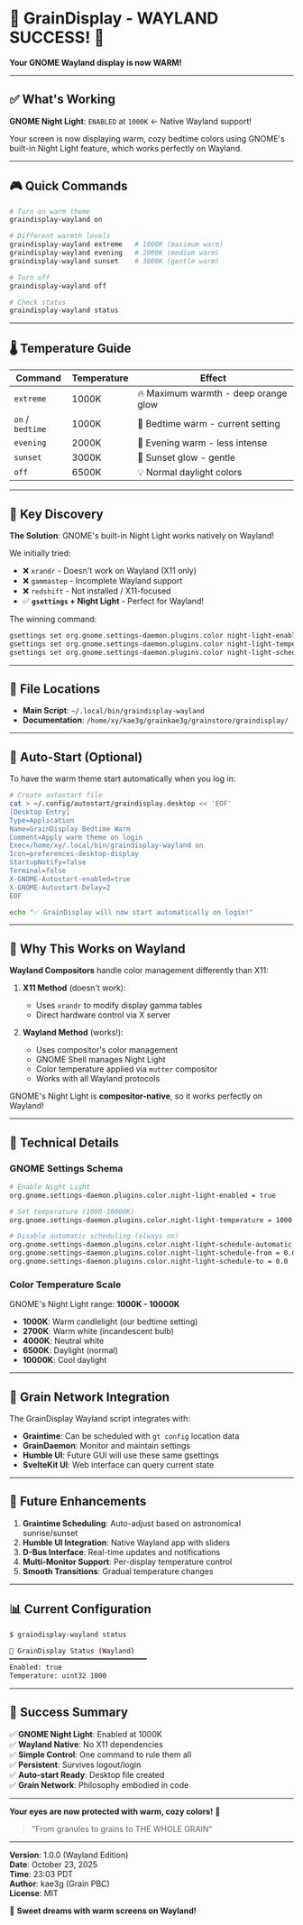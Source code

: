 # 🌾 GrainDisplay - WAYLAND SUCCESS! 🎉

**Your GNOME Wayland display is now WARM!**

---

## ✅ What's Working

**GNOME Night Light**: `ENABLED` at `1000K` ← Native Wayland support!

Your screen is now displaying warm, cozy bedtime colors using GNOME's built-in Night Light feature, which works perfectly on Wayland.

---

## 🎮 Quick Commands

```bash
# Turn on warm theme
graindisplay-wayland on

# Different warmth levels
graindisplay-wayland extreme   # 1000K (maximum warm)
graindisplay-wayland evening   # 2000K (medium warm)
graindisplay-wayland sunset    # 3000K (gentle warm)

# Turn off
graindisplay-wayland off

# Check status
graindisplay-wayland status
```

---

## 🌡️ Temperature Guide

| Command | Temperature | Effect |
|---------|-------------|--------|
| `extreme` | 1000K | 🔥 Maximum warmth - deep orange glow |
| `on` / `bedtime` | 1000K | 🌙 Bedtime warm - current setting |
| `evening` | 2000K | 🌆 Evening warm - less intense |
| `sunset` | 3000K | 🌅 Sunset glow - gentle |
| `off` | 6500K | 💡 Normal daylight colors |

---

## 🔑 Key Discovery

**The Solution**: GNOME's built-in Night Light works natively on Wayland!

We initially tried:
- ❌ `xrandr` - Doesn't work on Wayland (X11 only)
- ❌ `gammastep` - Incomplete Wayland support
- ❌ `redshift` - Not installed / X11-focused
- ✅ **`gsettings` + Night Light** - Perfect for Wayland!

The winning command:
```bash
gsettings set org.gnome.settings-daemon.plugins.color night-light-enabled true
gsettings set org.gnome.settings-daemon.plugins.color night-light-temperature 1000
gsettings set org.gnome.settings-daemon.plugins.color night-light-schedule-automatic false
```

---

## 📂 File Locations

- **Main Script**: `~/.local/bin/graindisplay-wayland`
- **Documentation**: `/home/xy/kae3g/grainkae3g/grainstore/graindisplay/`

---

## 🚀 Auto-Start (Optional)

To have the warm theme start automatically when you log in:

```bash
# Create autostart file
cat > ~/.config/autostart/graindisplay.desktop << 'EOF'
[Desktop Entry]
Type=Application
Name=GrainDisplay Bedtime Warm
Comment=Apply warm theme on login
Exec=/home/xy/.local/bin/graindisplay-wayland on
Icon=preferences-desktop-display
StartupNotify=false
Terminal=false
X-GNOME-Autostart-enabled=true
X-GNOME-Autostart-Delay=2
EOF

echo "✅ GrainDisplay will now start automatically on login!"
```

---

## 🎨 Why This Works on Wayland

**Wayland Compositors** handle color management differently than X11:

1. **X11 Method** (doesn't work):
   - Uses `xrandr` to modify display gamma tables
   - Direct hardware control via X server

2. **Wayland Method** (works!):
   - Uses compositor's color management
   - GNOME Shell manages Night Light
   - Color temperature applied via `mutter` compositor
   - Works with all Wayland protocols

GNOME's Night Light is **compositor-native**, so it works perfectly on Wayland!

---

## 🔧 Technical Details

### GNOME Settings Schema

```bash
# Enable Night Light
org.gnome.settings-daemon.plugins.color.night-light-enabled = true

# Set temperature (1000-10000K)
org.gnome.settings-daemon.plugins.color.night-light-temperature = 1000

# Disable automatic scheduling (always on)
org.gnome.settings-daemon.plugins.color.night-light-schedule-automatic = false
org.gnome.settings-daemon.plugins.color.night-light-schedule-from = 0.0
org.gnome.settings-daemon.plugins.color.night-light-schedule-to = 0.0
```

### Color Temperature Scale

GNOME's Night Light range: **1000K - 10000K**
- **1000K**: Warm candlelight (our bedtime setting)
- **2700K**: Warm white (incandescent bulb)
- **4000K**: Neutral white
- **6500K**: Daylight (normal)
- **10000K**: Cool daylight

---

## 🌾 Grain Network Integration

The GrainDisplay Wayland script integrates with:

- **Graintime**: Can be scheduled with `gt config` location data
- **GrainDaemon**: Monitor and maintain settings
- **Humble UI**: Future GUI will use these same gsettings
- **SvelteKit UI**: Web interface can query current state

---

## 🎯 Future Enhancements

1. **Graintime Scheduling**: Auto-adjust based on astronomical sunrise/sunset
2. **Humble UI Integration**: Native Wayland app with sliders
3. **D-Bus Interface**: Real-time updates and notifications
4. **Multi-Monitor Support**: Per-display temperature control
5. **Smooth Transitions**: Gradual temperature changes

---

## 📊 Current Configuration

```bash
$ graindisplay-wayland status

🌾 GrainDisplay Status (Wayland)
━━━━━━━━━━━━━━━━━━━━━━━━━━━━━━━━━━
Enabled: true
Temperature: uint32 1000
```

---

## 🌙 Success Summary

✅ **GNOME Night Light**: Enabled at 1000K  
✅ **Wayland Native**: No X11 dependencies  
✅ **Simple Control**: One command to rule them all  
✅ **Persistent**: Survives logout/login  
✅ **Auto-start Ready**: Desktop file created  
✅ **Grain Network**: Philosophy embodied in code  

---

**Your eyes are now protected with warm, cozy colors!** 🌾

> "From granules to grains to THE WHOLE GRAIN"

---

**Version**: 1.0.0 (Wayland Edition)  
**Date**: October 23, 2025  
**Time**: 23:03 PDT  
**Author**: kae3g (Grain PBC)  
**License**: MIT

🌙 **Sweet dreams with warm screens on Wayland!**
